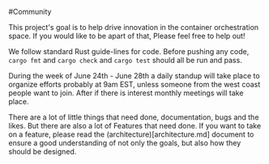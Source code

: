#Community

This project's goal is to help drive innovation in the container orchestration space. If you would like to be apart of that, Please feel free to help out!

We follow standard Rust guide-lines for code. Before pushing any code,  `cargo fmt` and `cargo check` and `cargo test` should all be run and pass.

During the week of June 24th - June 28th a daily standup will take place to organize efforts probably at 9am EST, unless someone from the west coast people want to join. After if there is interest monthly meetings will take place.

There are a lot of little things that need done, documentation, bugs and the likes. But there are also a lot of Features that need done. If you want to take on a feature, please read the (architecture)[architecture.md] document to ensure a good understanding of not only the goals, but also how they should be designed.